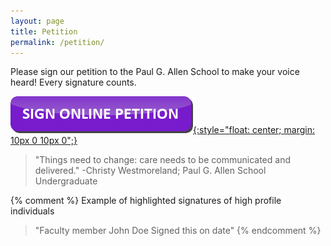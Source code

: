 ```yaml
---
layout: page
title: Petition
permalink: /petition/
---
```


Please sign our petition to the Paul G. Allen School to make your voice heard! Every signature counts.

[![button to click to sign the petition](/images/button.png){:style="float: center; margin: 10px 0 10px 0";}](https://www.change.org/p/build-a-counterspace-in-the-paul-g-allen-school)

> "Things need to change: care needs to be communicated and delivered." -Christy Westmoreland; Paul G. Allen School Undergraduate

{% comment %}
Example of highlighted signatures of high profile individuals

> "Faculty member John Doe Signed this on date"
{% endcomment %}
